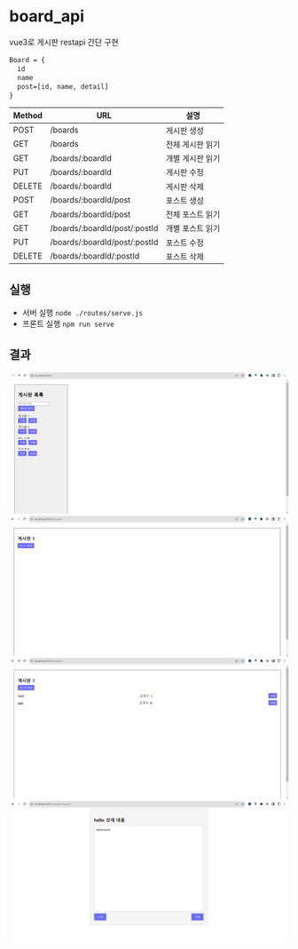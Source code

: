 # board_api

vue3로 게시판 restapi 간단 구현

```
Board = {
  id
  name
  post=[id, name, detail]
}
```

| Method | URL                           | 설명             |
| ------ | ----------------------------- | ---------------- |
| POST   | /boards                       | 게시판 생성      |
| GET    | /boards                       | 전체 게시판 읽기 |
| GET    | /boards/:boardId              | 개별 게시판 읽기 |
| PUT    | /boards/:boardId              | 게시판 수정      |
| DELETE | /boards/:boardId              | 게시판 삭제      |
| POST   | /boards/:boardId/post         | 포스트 생성      |
| GET    | /boards/:boardId/post         | 전체 포스트 읽기 |
| GET    | /boards/:boardId/post/:postId | 개별 포스트 읽기 |
| PUT    | /boards/:boardId/post/:postId | 포스트 수정      |
| DELETE | /boards/:boardId/:postId      | 포스트 삭제      |

## 실행

- 서버 실행 `node ./routes/serve.js`
- 프론트 실행 `npm run serve`

## 결과

![Alt text](image-5.png)
![Alt text](image-1.png)
![Alt text](image-4.png)
![Alt text](image-3.png)
